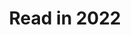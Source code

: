 ---
title: "Read in 2022"
description: "All the books I read in 2022"
url: "http://bookwyrm.social/list/3086/embed/80db559183a7491e8e6e2f953d2e67bc?sort_by=order&direction=descending"
height: 4615
---